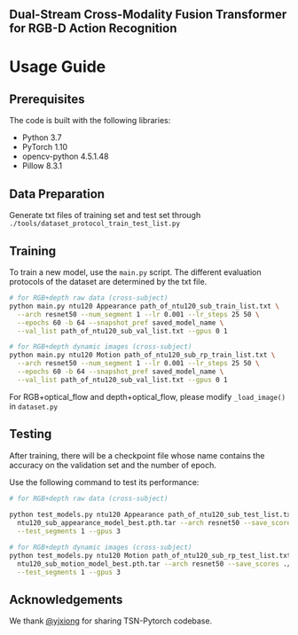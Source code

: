 ## Dual-Stream Cross-Modality Fusion Transformer for RGB-D Action Recognition

[comment]: <> (This repo holds the code for the work on *Knowledge-Based System* )

[comment]: <> ([[Paper]]&#40;url&#41;)


# Usage Guide

## Prerequisites
The code is built with the following libraries:

- Python 3.7
- PyTorch 1.10
- opencv-python  4.5.1.48
- Pillow 8.3.1

## Data Preparation
Generate txt files of training set and test set through `./tools/dataset_protocol_train_test_list.py`


## Training
To train a new model, use the `main.py` script. The different evaluation protocols of the dataset are determined by the txt file.

```bash
# for RGB+depth raw data (cross-subject) 
python main.py ntu120 Appearance path_of_ntu120_sub_train_list.txt \
  --arch resnet50 --num_segment 1 --lr 0.001 --lr_steps 25 50 \
  --epochs 60 -b 64 --snapshot_pref saved_model_name \
  --val_list path_of_ntu120_sub_val_list.txt --gpus 0 1
```

```bash
# for RGB+depth dynamic images (cross-subject) 
python main.py ntu120 Motion path_of_ntu120_sub_rp_train_list.txt \
  --arch resnet50 --num_segment 1 --lr 0.001 --lr_steps 25 50 \
  --epochs 60 -b 64 --snapshot_pref saved_model_name \
  --val_list path_of_ntu120_sub_val_list.txt --gpus 0 1
```

For RGB+optical_flow and depth+optical_flow, please modify `_load_image()` in `dataset.py`

## Testing
After training, there will be a checkpoint file whose name contains the accuracy on the validation set and the number of epoch.

Use the following command to test its performance:

```bash
# for RGB+depth raw data (cross-subject) 
  
python test_models.py ntu120 Appearance path_of_ntu120_sub_test_list.txt \
  ntu120_sub_appearance_model_best.pth.tar --arch resnet50 --save_scores ./score/ntu120_sub_app_seg1 \
  --test_segments 1 --gpus 3 
```

```bash
# for RGB+depth dynamic images (cross-subject) 
python test_models.py ntu120 Motion path_of_ntu120_sub_rp_test_list.txt \
  ntu120_sub_motion_model_best.pth.tar --arch resnet50 --save_scores ./score/ntu120_sub_mot_seg1 \
  --test_segments 1 --gpus 3 
```


## Acknowledgements
We thank [@yjxiong][yjxiong] for sharing TSN-Pytorch codebase.

[yjxiong]: https://github.com/yjxiong/tsn-pytorch
